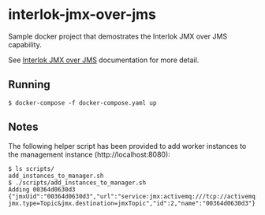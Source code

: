 # interlok-jmx-over-jms

Sample docker project that demostrates the Interlok JMX over JMS capability.

See [Interlok JMX over JMS](http://interlok.adaptris.net/interlok-docs/advanced-failover.html) documentation for more detail.

## Running

```
$ docker-compose -f docker-compose.yaml up
```


## Notes

The following helper script has been provided to add worker instances to the management instance (http://localhost:8080):

```
$ ls scripts/
add_instances_to_manager.sh 
$ ./scripts/add_instances_to_manager.sh
Adding 00364d0630d3
{"jmxUid":"00364d0630d3","url":"service:jmx:activemq:///tcp://activemq:61616?jmx.type=Topic&jmx.destination=jmxTopic","id":2,"name":"00364d0630d3"}
```
